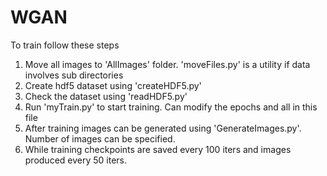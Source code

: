 # WGAN
To train follow these steps
1. Move all images to 'AllImages' folder. 'moveFiles.py' is a utility if data involves sub directories
2. Create hdf5 dataset using 'createHDF5.py'
3. Check the dataset using 'readHDF5.py'
4. Run 'myTrain.py' to start training. Can modify the epochs and all in this file
5. After training images can be generated using 'GenerateImages.py'. Number of images can be specified.
6. While training checkpoints are saved every 100 iters and images produced every 50 iters.

